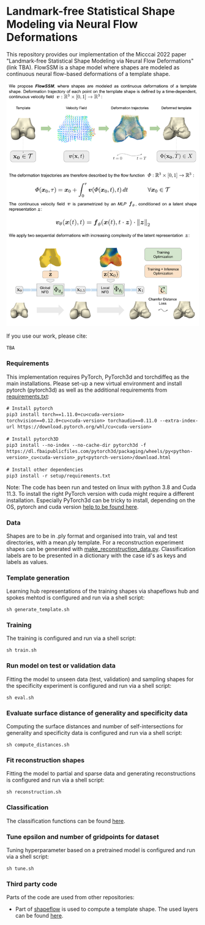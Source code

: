# Landmark-free Statistical Shape Modeling via Neural Flow Deformations

This repository provides our implementation of the Micccai 2022 paper "Landmark-free Statistical Shape Modeling via Neural Flow Deformations" (link TBA). FlowSSM is a shape model where shapes are modeled as continuous neural flow-based deformations of a template shape.


![](img/teaser.png)


If you use our work, please cite:

```
TBA
```

### Requirements

This implementation requires PyTorch, PyTorch3d and torchdiffeq as the main installations.
Please set-up a new virtual environment and install pytorch (pytorch3d) as well as the additional requirements from [requirements.txt](/setup/requirements.txt):

```
# Install pytorch
pip3 install torch==1.11.0+cu<cuda-version> torchvision==0.12.0+cu<cuda-version> torchaudio==0.11.0 --extra-index-url https://download.pytorch.org/whl/cu<cuda-version>

# Install pytorch3D
pip3 install --no-index --no-cache-dir pytorch3d -f https://dl.fbaipublicfiles.com/pytorch3d/packaging/wheels/py<python-version>_cu<cuda-version>_pyt<pytorch-version>/download.html

# Install other dependencies
pip3 install -r setup/requirements.txt 
```

Note: The code has been run and tested on linux with python 3.8 and Cuda 11.3. 
To install the right PyTorch version with cuda might require a different installation.
Especially PyTorch3d can be tricky to install, depending on the OS, pytorch and cuda version [help to be found here](https://github.com/facebookresearch/pytorch3d/blob/main/INSTALL.md).

### Data

Shapes are to be in .ply format and organised into train, val and test directories, with a mean.ply template.
For a reconstruction experiment shapes can be generated with [make_reconstruction_data.py](utils/make_reconstruction_data.py).
Classification labels are to be presented in a dictionary with the case id's as keys and labels as values.


### Template generation

Learning hub representations of the training shapes via shapeflows hub and spokes mehtod is configured and run via a shell script:
```
sh generate_template.sh
```


### Training

The training is configured and run via a shell script:
```
sh train.sh
```

### Run model on test or validation data

Fitting the model to unseen data (test, validation) and sampling shapes for the specificity experiment is configured and run via a shell script:
```
sh eval.sh
```

### Evaluate surface distance of generality and specificity data

Computing the surface distances and number of self-intersections for generality and specificity data is configured and run via a shell script:
```
sh compute_distances.sh
```

### Fit reconstruction shapes

Fitting the model to partial and sparse data and generating reconstructions is configured and run via a shell script:
```
sh reconstruction.sh
```

### Classification

The classification functions can be found [here](utils/classifier.py).

### Tune epsilon and number of gridpoints for dataset

Tuning hyperparameter based on a pretrained model is configured and run via a shell script:
```
sh tune.sh
```

### Third party code

Parts of the code are used from other repositories:
* Part of [shapeflow](https://github.com/maxjiang93/ShapeFlow) is used to compute a template shape. The used layers can be found [here](shapeflow).
